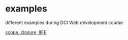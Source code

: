 # examples

different examples during DCI Web development course

[scope, closure, IIFE](https://github.com/ceobit/examples/blob/main/tutoring%2001-02.js)